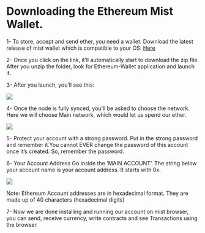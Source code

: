 # Downloading the Ethereum Mist Wallet.

1- To store, accept and send ether, you need a wallet. Download the latest release of mist wallet which is compatible to your OS:
[Here](https://github.com/ethereum/mist/releases)

2- Once you click on the link, it’ll automatically start to download the zip file. After you unzip the folder, look for Ethereum-Wallet application and launch it.

3- After you launch, you’ll see this:

![](https://cdn-images-1.medium.com/max/1200/0*QOKHI2MXvZaNIu6r.)

4- Once the node is fully synced, you’ll be asked to choose the network.
 Here we will choose Main network, which would let us spend our ether.


![](https://cdn-images-1.medium.com/max/1200/0*d6WmYfXrpixQvC0B.?style=centerme)


5- Protect your account with a strong password. Put in the strong password and remember it.You cannot EVER change the password of this account once it’s created. So, remember the password.

6- Your Account Address
Go inside the ‘MAIN ACCOUNT’. The string below your account name is your account address. It starts with 0x.

![](https://cdn-images-1.medium.com/max/1200/0*LRfYV2v4aDMW5Cyu.)


 Note: Ethereum Account addresses are in hexadecimal format. They are made up of 40 characters (hexadecimal digits)

7- Now we are done installing and running our account on mist browser, you can send, receive currency, write contracts and see Transactions using the browser.